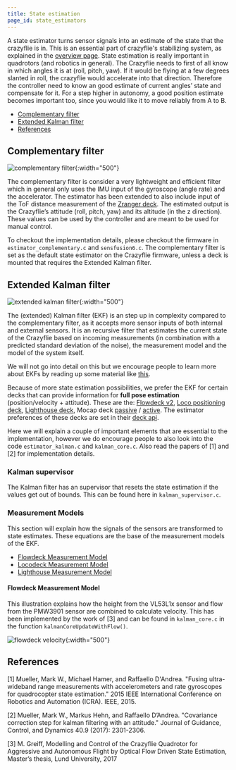 ```yaml
---
title: State estimation
page_id: state_estimators
---
```




A state estimator turns sensor signals into an estimate of the state that the crazyflie is in. This is an essential part of crazyflie's stabilizing system, as explained in the [overview page](/docs/functional-areas/sensor-to-control/index.md). State estimation is really important in quadrotors (and robotics in general). The Crazyflie needs to first of all know in which angles it is at (roll, pitch, yaw). If it would be flying at a few degrees slanted in roll, the crazyflie would accelerate into that direction. Therefore the controller need to know an good estimate of current angles’ state and compensate for it. For a step higher in autonomy, a good position estimate becomes important too, since you would like it to move reliably from A to B.

* [Complementary filter](#complementary-filter)
* [Extended Kalman filter](#extended-kalman-filter)
* [References](#references)

## Complementary filter

![complementary filter](/docs/images/complementary_filter.png){:width="500"}

The complementary filter is consider a very lightweight and efficient filter which in general only uses the IMU input of the gyroscope (angle rate) and the accelerator. The estimator has been extended to also include input of the ToF distance measurement of the [Zranger deck](https://store.bitcraze.io/collections/decks/products/z-ranger-deck-v2). The estimated output is the Crazyflie’s attitude (roll, pitch, yaw) and its altitude (in the z direction). These values can be used by the controller and are meant to be used for manual control.

To checkout the implementation details, please checkout the firmware in `estimator_complementary.c` and `sensfusion6.c`. The complementary filter is set as the default state estimator on the Crazyflie firmware, unless a deck is mounted that requires the Extended Kalman filter.



## Extended Kalman filter

![extended kalman filter](/docs/images/extended_kalman_filter.png){:width="500"}

The (extended) Kalman filter (EKF) is an step up in complexity compared to the complementary filter, as it accepts more sensor inputs of both internal and external sensors. It is an recursive filter that estimates the current state of the Crazyflie based on incoming measurements (in combination with a predicted standard deviation of the noise), the measurement model and the model of the system itself.

We will not go into detail on this but we encourage people to learn more about EKFs by reading up some material like [this](https://idsc.ethz.ch/education/lectures/recursive-estimation.html).

Because of more state estimation possibilities, we prefer the EKF for certain decks that can provide information for **full pose estimation** (position/velocity + attitude). These are the: [Flowdeck v2](https://store.bitcraze.io/collections/decks/products/flow-deck-v2), [Loco positioning deck](https://store.bitcraze.io/collections/positioning/products/loco-positioning-deck), [Lighthouse deck](https://store.bitcraze.io/products/lighthouse-positioning-deck), Mocap deck [passive](https://store.bitcraze.io/products/motion-capture-marker-deck) / [active](https://store.bitcraze.io/products/active-marker-deck). The estimator preferences of these decks are set in their [deck api](/docs/userguides/deck.md).

Here we will explain a couple of important elements that are essential to the implementation, however we do encourage people to also look into the code `estimator_kalman.c` and `kalman_core.c`. Also read the papers of [1] and [2] for implementation details.

### Kalman supervisor

The Kalman filter has an supervisor that resets the state estimation if the values get out of bounds. This can be found here in `kalman_supervisor.c`.

### Measurement Models

This section will explain how the signals of the sensors are transformed to state estimates. These equations are the base of the measurement models of the EKF.

* [Flowdeck Measurement Model](#flowdeck-measurement-model)
* [Locodeck Measurement Model](/docs/functional-areas/loco-positioning-system/index.md)
* [Lighthouse Measurement Model](/docs/functional-areas/lighthouse/kalman_measurement_model.md)


#### Flowdeck Measurement Model

This illustration explains how the height from the VL53L1x sensor and flow from the PMW3901 sensor are combined to calculate velocity. This has been implemented by the work of [3] and can be found in `kalman_core.c` in the function `kalmanCoreUpdateWithFlow()`.

![flowdeck velocity](/docs/images/flowdeck_velocity.png){:width="500"}


## References
[1] Mueller, Mark W., Michael Hamer, and Raffaello D'Andrea. "Fusing ultra-wideband range measurements with accelerometers and rate gyroscopes for quadrocopter state estimation." 2015 IEEE International Conference on Robotics and Automation (ICRA). IEEE, 2015.

[2] Mueller, Mark W., Markus Hehn, and Raffaello D’Andrea. "Covariance correction step for kalman filtering with an attitude." Journal of Guidance, Control, and Dynamics 40.9 (2017): 2301-2306.

[3] M. Greiff, Modelling and Control of the Crazyflie Quadrotor for Aggressive and Autonomous Flight by Optical Flow Driven State Estimation, Master’s thesis, Lund University, 2017
